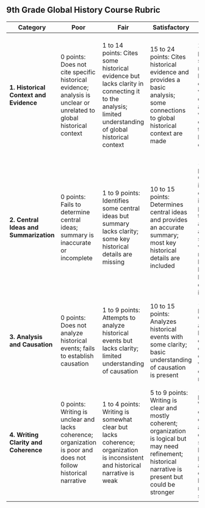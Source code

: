 ## 9th Grade Global History Course Rubric

| Category                               | Poor                                                                                                      | Fair                                                                                                                                  | Satisfactory                                                                                                                                 | Good                                                                                                                                         | Excellent                                                                                                                                                                    | Points |
|----------------------------------------|-----------------------------------------------------------------------------------------------------------|---------------------------------------------------------------------------------------------------------------------------------------|----------------------------------------------------------------------------------------------------------------------------------------------|----------------------------------------------------------------------------------------------------------------------------------------------|------------------------------------------------------------------------------------------------------------------------------------------------------------------------------|--------|
| **1. Historical Context and Evidence** | 0 points: Does not cite specific historical evidence; analysis is unclear or unrelated to global historical context | 1 to 14 points: Cites some historical evidence but lacks clarity in connecting it to the analysis; limited understanding of global historical context | 15 to 24 points: Cites historical evidence and provides a basic analysis; some connections to global historical context are made                              | 25 to 34 points: Cites specific and relevant historical evidence; well-developed analysis with connections to global historical context                       | 35 points: Diligently cites specific historical evidence; insightful and thorough analysis that connects specific details to a comprehensive understanding of global historical context | 35     |
| **2. Central Ideas and Summarization** | 0 points: Fails to determine central ideas; summary is inaccurate or incomplete                                     | 1 to 9 points: Identifies some central ideas but summary lacks clarity; some key historical details are missing                                      | 10 to 15 points: Determines central ideas and provides an accurate summary; most key historical details are included                                          | 16 to 24 points: Clearly identifies central ideas; provides a thorough and accurate summary with clear relationships between key historical details and ideas | 25 points: Diligently identifies central ideas; offers a comprehensive and insightful summary that clearly delineates relationships between key historical details and ideas            | 25     |
| **3. Analysis and Causation**          | 0 points: Does not analyze historical events; fails to establish causation                                          | 1 to 9 points: Attempts to analyze historical events but lacks clarity; limited understanding of causation                                           | 10 to 15 points: Analyzes historical events with some clarity; basic understanding of causation is present                                                    | 16 to 24 points: Clearly analyzes historical events; establishes causation with well-developed reasoning                                                      | 25 points: Diligently analyzes historical events; provides a comprehensive understanding of causation with strong reasoning                                                             | 25     |
| **4. Writing Clarity and Coherence**   | 0 points: Writing is unclear and lacks coherence; organization is poor and does not follow historical narrative     | 1 to 4 points: Writing is somewhat clear but lacks coherence; organization is inconsistent and historical narrative is weak                          | 5 to 9 points: Writing is clear and mostly coherent; organization is logical but may need refinement; historical narrative is present but could be stronger | 10 to 14 points: Writing is clear, coherent, and well-organized; shows logical progression and cohesion; historical narrative is strong                       | 15 points: Writing is exceptionally clear, coherent, and well-organized; demonstrates a strong logical flow and cohesion throughout; historical narrative is compelling                 | 15     |
